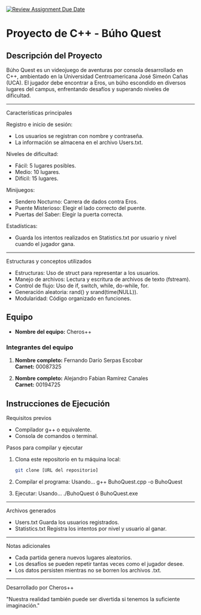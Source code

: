 [![Review Assignment Due Date](https://classroom.github.com/assets/deadline-readme-button-22041afd0340ce965d47ae6ef1cefeee28c7c493a6346c4f15d667ab976d596c.svg)](https://classroom.github.com/a/mi1WNrHU)
# Proyecto de C++ - Búho Quest

## Descripción del Proyecto

Búho Quest es un videojuego de aventuras por consola desarrollado en C++, ambientado en la Universidad Centroamericana José Simeón Cañas (UCA). El jugador debe encontrar a Eros, un búho escondido en diversos lugares del campus, enfrentando desafíos y superando niveles de dificultad.

---

Características principales

Registro e inicio de sesión:
- Los usuarios se registran con nombre y contraseña.
- La información se almacena en el archivo Users.txt.

Niveles de dificultad:
- Fácil: 5 lugares posibles.
- Medio: 10 lugares.
- Difícil: 15 lugares.

Minijuegos:
- Sendero Nocturno: Carrera de dados contra Eros.
- Puente Misterioso: Elegir el lado correcto del puente.
- Puertas del Saber: Elegir la puerta correcta.
 
Estadísticas:
- Guarda los intentos realizados en Statistics.txt por usuario y nivel cuando el jugador gana.

---

Estructuras y conceptos utilizados
- Estructuras: Uso de struct para representar a los usuarios.
- Manejo de archivos: Lectura y escritura de archivos de texto (fstream).
- Control de flujo: Uso de if, switch, while, do-while, for.
- Generación aleatoria: rand() y srand(time(NULL)).
- Modularidad: Código organizado en funciones.


## Equipo

- **Nombre del equipo:** Cheros++

### Integrantes del equipo

1. **Nombre completo:** Fernando Darío Serpas Escobar  
   **Carnet:** 00087325

2. **Nombre completo:** Alejandro Fabian Ramírez Canales  
   **Carnet:** 00194725

## Instrucciones de Ejecución

Requisitos previos
- Compilador g++ o equivalente.
- Consola de comandos o terminal.

Pasos para compilar y ejecutar

1. Clona este repositorio en tu máquina local:
   ```bash
   git clone [URL del repositorio]

2. Compilar el programa:
   Usando...
   g++ BuhoQuest.cpp -o BuhoQuest

3. Ejecutar:
   Usando...
   ./BuhoQuest ó BuhoQuest.exe

---

Archivos generados
- Users.txt	        Guarda los usuarios registrados.
- Statistics.txt	  Registra los intentos por nivel y usuario al ganar.

---

Notas adicionales
- Cada partida genera nuevos lugares aleatorios.
- Los desafíos se pueden repetir tantas veces como el jugador desee.
- Los datos persisten mientras no se borren los archivos .txt.

---

Desarrollado por Cheros++

"Nuestra realidad también puede ser divertida si tenemos la suficiente imaginación."
